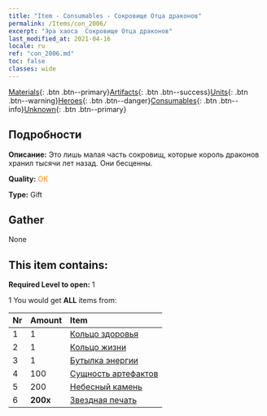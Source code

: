 ```yaml
---
title: "Item - Consumables - Сокровище Отца драконов"
permalink: /Items/con_2006/
excerpt: "Эра хаоса  Сокровище Отца драконов"
last_modified_at: 2021-04-16
locale: ru
ref: "con_2006.md"
toc: false
classes: wide
---
```

 [Materials](/ru/Items/){: .btn .btn--primary}[Artifacts](/ru/Items/Artifacts/){: .btn .btn--success}[Units](/ru/Items/Units/){: .btn .btn--warning}[Heroes](/ru/Items/Heroes/){: .btn .btn--danger}[Consumables](/ru/Items/Consumables/){: .btn .btn--info}[Unknown](/ru/Items/Unknown/){: .btn .btn--primary}

## Подробности
 **Описание:** Это лишь малая часть сокровищ, которые король драконов хранил тысячи лет назад. Они бесценны.

 **Quality:** <span style="color: #FF8C00">OK</span>

 **Type:** Gift

## Gather

  None

## This item contains:

 **Required Level to open:** 1

 1 You would get **ALL** items  from:

  | Nr | Amount |     Item    |
  |:---|:-------|:------------|
  | 1 | 1 | [Кольцо здоровья](/ru/Items/art_106/) |  | 
  | 2 | 1 | [Кольцо жизни](/ru/Items/art_107/) |  | 
  | 3 | 1 | [Бутылка энергии](/ru/Items/art_108/) |  | 
  | 4 | 100 | [Сущность артефактов](/ru/Items/con_761/) |  | 
  | 5 | 200 | [Небесный камень](/ru/Items/art_188/) |  | 
  | 6 |  **200x** | [Звездная печать](/ru/Items/con_876/) |  | 
